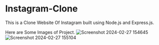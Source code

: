 # Instagram-Clone
This is a Clone Website Of Instagram built using Node.js and Express.js.

Here are Some Images of Project.
![Screenshot 2024-02-27 154645](https://github.com/PriyanshuValiya/Instagram-Clone/assets/147643182/9165f451-945d-4231-b725-ef5501f22210)
![Screenshot 2024-02-27 155104](https://github.com/PriyanshuValiya/Instagram-Clone/assets/147643182/9ae7db18-3999-48f6-87e4-0e29fff9c3d0)

